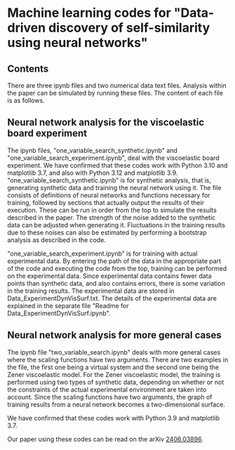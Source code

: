 # Machine learning codes for "Data-driven discovery of self-similarity using neural networks"

## Contents
There are three ipynb files and two numerical data text files.
Analysis within the paper can be simulated by running these files.
The content of each file is as follows.




## Neural network analysis for the viscoelastic board experiment
The ipynb files, "one_variable_search_synthetic.ipynb" and "one_variable_search_experiment.ipynb", deal with the viscoelastic board experiment.
We have confirmed that these codes work with Python 3.10 and matplotlib 3.7, and also with Python 3.12 and matplotlib 3.9.
"one_variable_search_synthetic.ipynb" is for synthetic analysis, that is, generating synthetic data and training the neural network using it.
The file consists of definitions of neural networks and functions necessary for training, followed by sections that actually output the results of their execution.
These can be run in order from the top to simulate the results described in the paper.
The strength of the noise added to the synthetic data can be adjusted when generating it.
Fluctuations in the training results due to these noises can also be estimated by performing a bootstrap analysis as described in the code.

"one_variable_search_experiment.ipynb" is for training with actual experimental data.
By entering the path of the data in the appropriate part of the code and executing the code from the top, training can be performed on the experimental data.
Since experimental data contains fewer data points than synthetic data, and also contains errors, there is some variation in the training results. 
The experimental data are stored in Data_ExperimentDynVisSurf.txt.
The details of the experimental data are explained in the separate file "Readme for Data_ExperimentDynVisSurf.ipynb".




## Neural network analysis for more general cases
The ipynb file "two_variable_search.ipynb" deals with more general cases where the scaling functions have two arguments.
There are two examples in the file, the first one being a virtual system and the second one being the Zener viscoelastic model.
For the Zener viscoelastic model, the training is performed using two types of synthetic data, depending on whether or not the constraints of the actual experimental environment are taken into account.
Since the scaling functions have two arguments, the graph of training results from a neural network becomes a two-dimensional surface.

We have confirmed that these codes work with Python 3.9 and matplotlib 3.7.

Our paper using these codes can be read on the arXiv [2406.03896](https://arxiv.org/abs/2406.03896).

